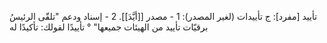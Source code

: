 ‌تأييد [مفرد]: ج تأييدات (لغير المصدر):
1 - مصدر [[أيَّدَ]].
2 - إسناد ودعم "تلقّى الرئيسُ برقيّات ‌تأييد من الهيئات جميعها" ° تأييدًا لقولك: تأكيدًا له